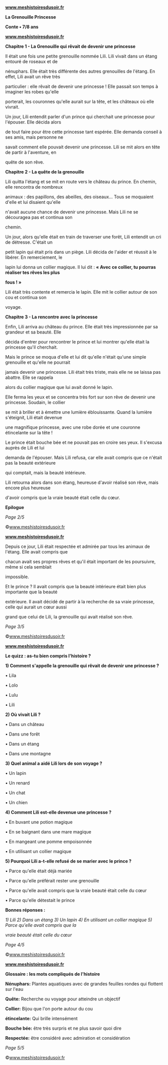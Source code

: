 ﻿<a name="br1"></a> 

**www.meshistoiresdusoir.fr**

**La Grenouille Princesse**

**Conte • 7/8 ans**



<a name="br2"></a> 

**www.meshistoiresdusoir.fr**

**Chapitre 1 - La Grenouille qui rêvait de devenir une princesse**

Il était une fois une petite grenouille nommée Lili. Lili vivait dans un étang entouré de roseaux et de

nénuphars. Elle était très différente des autres grenouilles de l'étang. En effet, Lili avait un rêve très

particulier : elle rêvait de devenir une princesse ! Elle passait son temps à imaginer les robes qu'elle

porterait, les couronnes qu'elle aurait sur la tête, et les châteaux où elle vivrait.

Un jour, Lili entendit parler d'un prince qui cherchait une princesse pour l'épouser. Elle décida alors

de tout faire pour être cette princesse tant espérée. Elle demanda conseil à ses amis, mais personne ne

savait comment elle pouvait devenir une princesse. Lili se mit alors en tête de partir à l'aventure, en

quête de son rêve.

**Chapitre 2 - La quête de la grenouille**

Lili quitta l'étang et se mit en route vers le château du prince. En chemin, elle rencontra de nombreux

animaux : des papillons, des abeilles, des oiseaux... Tous se moquaient d'elle et lui disaient qu'elle

n'avait aucune chance de devenir une princesse. Mais Lili ne se découragea pas et continua son

chemin.

Un jour, alors qu'elle était en train de traverser une forêt, Lili entendit un cri de détresse. C'était un

petit lapin qui était pris dans un piège. Lili décida de l'aider et réussit à le libérer. En remerciement, le

lapin lui donna un collier magique. Il lui dit : **« Avec ce collier, tu pourras réaliser tes rêves les plus**

**fous ! »**

Lili était très contente et remercia le lapin. Elle mit le collier autour de son cou et continua son

voyage.

**Chapitre 3 - La rencontre avec la princesse**

Enfin, Lili arriva au château du prince. Elle était très impressionnée par sa grandeur et sa beauté. Elle

décida d'entrer pour rencontrer le prince et lui montrer qu'elle était la princesse qu'il cherchait.

Mais le prince se moqua d'elle et lui dit qu'elle n'était qu'une simple grenouille et qu'elle ne pourrait

jamais devenir une princesse. Lili était très triste, mais elle ne se laissa pas abattre. Elle se rappela

alors du collier magique que lui avait donné le lapin.

Elle ferma les yeux et se concentra très fort sur son rêve de devenir une princesse. Soudain, le collier

se mit à briller et à émettre une lumière éblouissante. Quand la lumière s'éteignit, Lili était devenue

une magnifique princesse, avec une robe dorée et une couronne étincelante sur la tête !

Le prince était bouche bée et ne pouvait pas en croire ses yeux. Il s'excusa auprès de Lili et lui

demanda de l'épouser. Mais Lili refusa, car elle avait compris que ce n'était pas la beauté extérieure

qui comptait, mais la beauté intérieure.

Lili retourna alors dans son étang, heureuse d'avoir réalisé son rêve, mais encore plus heureuse

d'avoir compris que la vraie beauté était celle du cœur.

**Epilogue**

*Page 2/5*

©www.meshistoiresdusoir.fr



<a name="br3"></a> 

**www.meshistoiresdusoir.fr**

Depuis ce jour, Lili était respectée et admirée par tous les animaux de l'étang. Elle avait compris que

chacun avait ses propres rêves et qu'il était important de les poursuivre, même si cela semblait

impossible.

Et le prince ? Il avait compris que la beauté intérieure était bien plus importante que la beauté

extérieure. Il avait décidé de partir à la recherche de sa vraie princesse, celle qui aurait un cœur aussi

grand que celui de Lili, la grenouille qui avait réalisé son rêve.

*Page 3/5*

©www.meshistoiresdusoir.fr



<a name="br4"></a> 

**www.meshistoiresdusoir.fr**

**Le quizz : as-tu bien compris l'histoire ?**

**1) Comment s'appelle la grenouille qui rêvait de devenir une princesse ?**

• Lila

• Lolo

• Lulu

• Lili

**2) Où vivait Lili ?**

• Dans un château

• Dans une forêt

• Dans un étang

• Dans une montagne

**3) Quel animal a aidé Lili lors de son voyage ?**

• Un lapin

• Un renard

• Un chat

• Un chien

**4) Comment Lili est-elle devenue une princesse ?**

• En buvant une potion magique

• En se baignant dans une mare magique

• En mangeant une pomme empoisonnée

• En utilisant un collier magique

**5) Pourquoi Lili a-t-elle refusé de se marier avec le prince ?**

• Parce qu'elle était déjà mariée

• Parce qu'elle préférait rester une grenouille

• Parce qu'elle avait compris que la vraie beauté était celle du cœur

• Parce qu'elle détestait le prince

**Bonnes réponses :**

*1) Lili 2) Dans un étang 3) Un lapin 4) En utilisant un collier magique 5) Parce qu'elle avait compris que la*

*vraie beauté était celle du cœur*

*Page 4/5*

©www.meshistoiresdusoir.fr



<a name="br5"></a> 

**www.meshistoiresdusoir.fr**

**Glossaire : les mots compliqués de l'histoire**

**Nénuphars:** Plantes aquatiques avec de grandes feuilles rondes qui flottent sur l'eau

**Quête:** Recherche ou voyage pour atteindre un objectif

**Collier:** Bijou que l'on porte autour du cou

**étincelante:** Qui brille intensément

**Bouche bée:** être très surpris et ne plus savoir quoi dire

**Respectée:** être considéré avec admiration et considération

*Page 5/5*

©www.meshistoiresdusoir.fr

